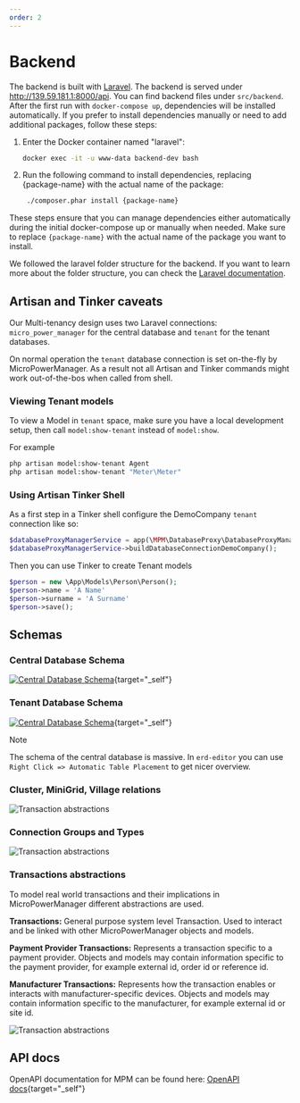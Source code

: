 ```yaml
---
order: 2
---
```


# Backend

The backend is built with [Laravel](https://laravel.com/).
The backend is served under <http://139.59.181.1:8000/api>.
You can find backend files under `src/backend`.
After the first run with `docker-compose up`, dependencies will be installed automatically.
If you prefer to install dependencies manually or need to add additional packages, follow these steps:

1. Enter the Docker container named "laravel":

   ```bash
   docker exec -it -u www-data backend-dev bash
   ```

2. Run the following command to install dependencies, replacing {package-name} with the actual name of the package:

   ```bash
    ./composer.phar install {package-name}
   ```

These steps ensure that you can manage dependencies either automatically during the initial docker-compose up or
manually when needed.
Make sure to replace `{package-name}` with the actual name of the package you want to install.

We followed the laravel folder structure for the backend.
If you want to learn more about the folder structure, you can check the [Laravel documentation](https://laravel.com/docs/9.x/structure).

## Artisan and Tinker caveats

Our Multi-tenancy design uses two Laravel connections: `micro_power_manager` for the central database and `tenant` for the tenant databases.

On normal operation the `tenant` database connection is set on-the-fly by MicroPowerManager.
As a result not all Artisan and Tinker commands might work out-of-the-bos when called from shell.

### Viewing Tenant models

To view a Model in `tenant` space, make sure you have a local development setup, then call `model:show-tenant` instead of `model:show`.

For example

```sh
php artisan model:show-tenant Agent
php artisan model:show-tenant "Meter\Meter"
```

### Using Artisan Tinker Shell

As a first step in a Tinker shell configure the DemoCompany `tenant` connection like so:

```php
$databaseProxyManagerService = app(\MPM\DatabaseProxy\DatabaseProxyManagerService::class);
$databaseProxyManagerService->buildDatabaseConnectionDemoCompany();
```

Then you can use Tinker to create Tenant models

```php
$person = new \App\Models\Person\Person();
$person->name = 'A Name'
$person->surname = 'A Surname'
$person->save();
```

## Schemas

### Central Database Schema

<!-- prettier-ignore -->
[![Central Database Schema](images/schema_central_database.png)](/schemas/central_database/index.html){target="_self"}

### Tenant Database Schema

<!-- prettier-ignore -->
[![Central Database Schema](images/schema_tenant_database.png)](/schemas/tenant_database/index.html){target="_self"}

> [!NOTE]
> The schema of the central database is massive.
> In `erd-editor` you can use `Right Click => Automatic Table Placement` to get nicer overview.

### Cluster, MiniGrid, Village relations

![Transaction abstractions](images/cluster_minigrid_village.excalidraw.svg)

### Connection Groups and Types

![Transaction abstractions](images/connection_groups_types.excalidraw.svg)

### Transactions abstractions

To model real world transactions and their implications in MicroPowerManager different abstractions are used.

**Transactions:** General purpose system level Transaction.
Used to interact and be linked with other MicroPowerManager objects and models.

**Payment Provider Transactions:** Represents a transaction specific to a payment provider.
Objects and models may contain information specific to the payment provider, for example external id, order id or reference id.

**Manufacturer Transactions:** Represents how the transaction enables or interacts with manufacturer-specific devices.
Objects and models may contain information specific to the manufacturer, for example external id or site id.

![Transaction abstractions](images/transactions.excalidraw.svg)

## API docs

<!-- prettier-ignore -->
OpenAPI documentation for MPM can be found here: [OpenAPI docs](/openapi/index.html){target="_self"}
